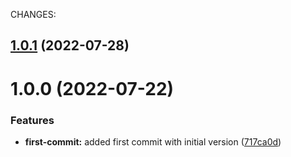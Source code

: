 CHANGES:

## [1.0.1](https://github.com/H4ad/dependency-extractor/compare/v1.0.0...v1.0.1) (2022-07-28)

# 1.0.0 (2022-07-22)


### Features

* **first-commit:** added first commit with initial version ([717ca0d](https://github.com/H4ad/dependency-extractor/commit/717ca0d62ed40b4d820f871bfb31c3f0370d8359))
